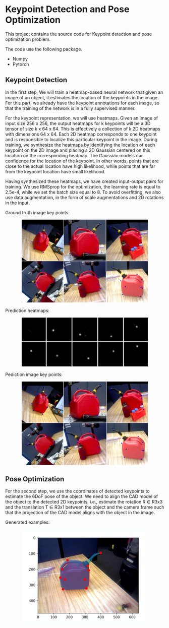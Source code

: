 # Keypoint Detection and Pose Optimization

This project contains the source code for Keypoint detection and pose optimization problem.

The code use the following package.

- Numpy
- Pytorch

## Keypoint Detection

In the first step, We will train a heatmap-based neural network that given an image of an object, it estimates the location of the keypoints in the image. For this part, we already have the keypoint annotations for each image, so that the training of the network is in a fully supervised manner.

For the keypoint representation, we will use heatmaps. Given an image of input size 256 x 256, the output heatmaps for k keypoints will be a 3D tensor of size k x 64 x 64. This is effectively a collection of k 2D heatmaps with dimensions 64 x 64. Each 2D heatmap corresponds to one keypoint and is responsible to localize this particular keypoint in the image. During training, we synthesize the heatmaps by identifying the location of each keypoint on the 2D image and placing a 2D Gaussian centered on this location on the corresponding heatmap. The Gaussian models our confidence for the location of the keypoint. In other words, points that are close to the actual location have high likelihood, while points that are far from the keypoint location have small likelihood.

Having synthesized these heatmaps, we have created input-output pairs for training. We use RMSprop for the optimization, the learning rate is equal to 2.5e-4, while we set the batch size equal to 8. To avoid overfitting, we also use data augmentation, in the form of scale augmentations and 2D rotations in the input.

Ground truth image key points:

<p align="center">
  <img src="/img/GT of keypoitns.png" width="400"><br>
</p>

Prediction heatmaps:

<p align="center">
  <img src="/img/predicted heatmaps.png" width="400"><br>
</p>

Pediction image key points:

<p align="center">
  <img src="/img/prediction of keypoints.png" width="400"><br>
</p>

## Pose Optimization

For the second step, we use the coordinates of detected keypoints to estimate the 6DoF pose of the object. We need to align the CAD model of the object to the detected 2D keypoints, i.e., estimate the rotation R ∈ R3x3 and the translation T ∈ R3x1 between the object and the camera frame such that the projection of the CAD model aligns with the object in the image.

Generated examples:

<p align="center">
  <img src="/img/pose optimization.png" width="400"><br>
</p>

